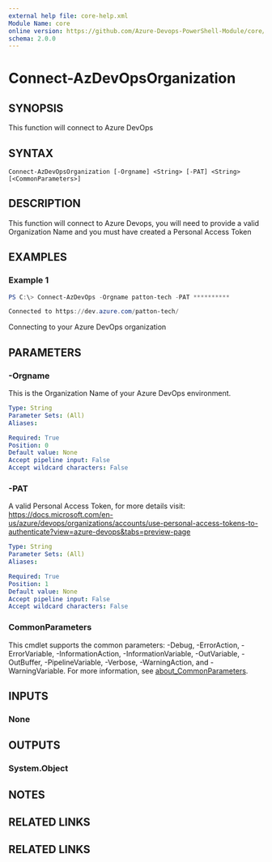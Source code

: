 ```yaml
---
external help file: core-help.xml
Module Name: core
online version: https://github.com/Azure-Devops-PowerShell-Module/core/blob/master/docs/Connect-AzDevOpsOrganization.md#connect-azdevopsOrganization
schema: 2.0.0
---
```


# Connect-AzDevOpsOrganization

## SYNOPSIS
This function will connect to Azure DevOps

## SYNTAX

```
Connect-AzDevOpsOrganization [-Orgname] <String> [-PAT] <String> [<CommonParameters>]
```

## DESCRIPTION
This function will connect to Azure Devops, you will need to provide a valid Organization Name 
and you must have created a Personal Access Token

## EXAMPLES

### Example 1
```powershell
PS C:\> Connect-AzDevOps -Orgname patton-tech -PAT **********

Connected to https://dev.azure.com/patton-tech/
```

Connecting to your Azure DevOps organization

## PARAMETERS

### -Orgname
This is the Organization Name of your Azure DevOps environment. 

```yaml
Type: String
Parameter Sets: (All)
Aliases:

Required: True
Position: 0
Default value: None
Accept pipeline input: False
Accept wildcard characters: False
```

### -PAT
A valid Personal Access Token, for more details visit:
https://docs.microsoft.com/en-us/azure/devops/organizations/accounts/use-personal-access-tokens-to-authenticate?view=azure-devops&tabs=preview-page

```yaml
Type: String
Parameter Sets: (All)
Aliases:

Required: True
Position: 1
Default value: None
Accept pipeline input: False
Accept wildcard characters: False
```

### CommonParameters
This cmdlet supports the common parameters: -Debug, -ErrorAction, -ErrorVariable, -InformationAction, -InformationVariable, -OutVariable, -OutBuffer, -PipelineVariable, -Verbose, -WarningAction, and -WarningVariable. For more information, see [about_CommonParameters](http://go.microsoft.com/fwlink/?LinkID=113216).

## INPUTS

### None

## OUTPUTS

### System.Object
## NOTES

## RELATED LINKS

## RELATED LINKS
